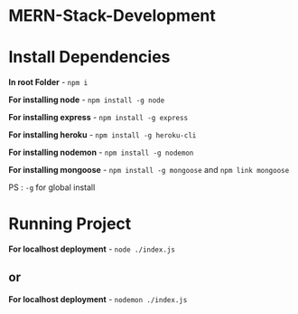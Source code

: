 # MERN-Stack-Development


# Install Dependencies

**In root Folder** - `npm i`

**For installing node** - `npm install -g node`

**For installing express** - `npm install -g express`

**For installing heroku** - `npm install -g heroku-cli`

**For installing nodemon** - `npm install -g nodemon`

**For installing mongoose** - `npm install -g mongoose` and `npm link mongoose`

PS : `-g` for global install 

# Running Project

**For localhost deployment** - `node ./index.js`

## or

**For localhost deployment** - `nodemon ./index.js`


<!-- **For Backend** - `npm i`

**For Frontend** - `cd frontend` ` npm i` -->

<!-- ## Env Variables

Make Sure to Create a config.env file in backend/config directory and add appropriate variables in order to use the app.

**Essential Variables**
PORT=
DB_URI =
STRIPE_API_KEY=
STRIPE_SECRET_KEY=
JWT_SECRET=
JWT_EXPIRE=
COOKIE_EXPIRE=
SMPT_SERVICE =
SMPT_MAIL=
SMPT_PASSWORD=
SMPT_HOST=
SMPT_PORT=
CLOUDINARY_NAME
CLOUDINARY_API_KEY
CLOUDINARY_API_SECRET
_fill each filed with your info respectively_ -->
